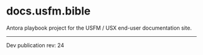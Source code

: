 # docs.usfm.bible
Antora playbook project for the USFM / USX end-user documentation site.

---

Dev publication rev: 24